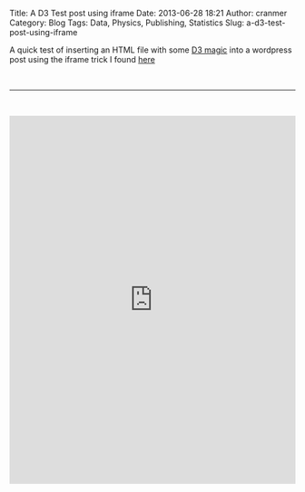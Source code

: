 Title: A D3 Test post using iframe
Date: 2013-06-28 18:21
Author: cranmer
Category: Blog
Tags: Data, Physics, Publishing, Statistics
Slug: a-d3-test-post-using-iframe

A quick test of inserting an HTML file with some [D3 magic][] into a
wordpress post using the iframe trick I found [here][]

 
- - -
 

<iframe style="border: 1px;" src="http://new.theoryandpractice.org/wp-content/uploads/2013/06/morphDemo.html" height="650" width="100%" scrolling="yes"></iframe>

  [D3 magic]: http://d3js.org/
  [here]: http://charlesmartinreid.com/wordpress/2012/08/d3-and-wordpress/
